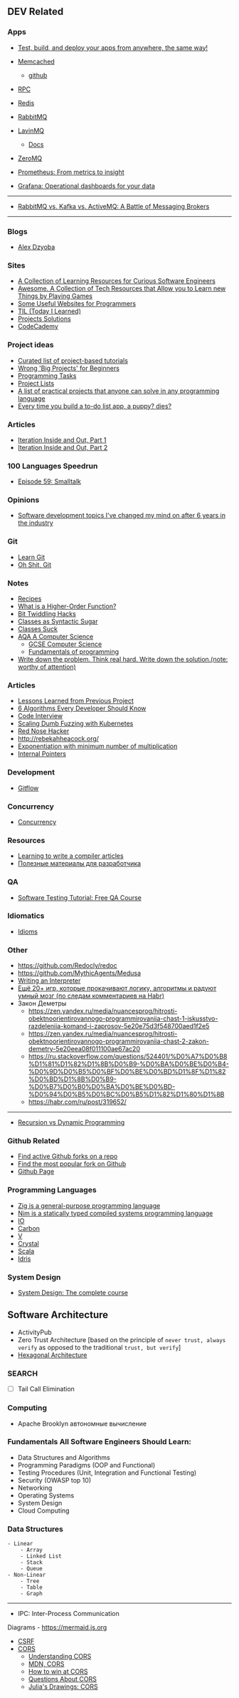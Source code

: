 ## DEV Related


### Apps
- [Test, build, and deploy your apps from anywhere, the same way!](https://github.com/flemay/3musketeers)


- [Memcached](https://memcached.org)
    - [github](https://github.com/memcached/memcached)
- [RPC](https://en.wikipedia.org/wiki/Remote_procedure_call)
- [Redis](https://redis.io/)
- [RabbitMQ](https://www.rabbitmq.com/)
- [LavinMQ](https://lavinmq.com/)
    - [Docs](https://lavinmq.com/documentation/getting-started)
- [ZeroMQ](https://zeromq.org/)
- [Prometheus: From metrics to insight](https://prometheus.io/)
- [Grafana: Operational dashboards for your data](https://grafana.com/)

-------
- [RabbitMQ vs. Kafka vs. ActiveMQ: A Battle of Messaging Brokers](https://www.designgurus.io/blog/rabbitmq-kafka-activemq-system-design)
-------


### Blogs
- [Alex Dzyoba](https://alex.dzyoba.com/blog/)

### Sites
- [A Collection of Learning Resources for Curious Software Engineers](https://github.com/charlax/professional-programming?tab=readme-ov-file)
- [Awesome. A Collection of Tech Resources that Allow you to Learn new Things by Playing Games](https://github.com/uunnxx/awesome-learn-by-playing)
- [Some Useful Websites for Programmers](https://github.com/sdmg15/Best-websites-a-programmer-should-visit)
- [TIL (Today I Learned)](https://til.hashrocket.com/)
- [Projects Solutions](https://github.com/karan/Projects-Solutions)
- [CodeCademy](https://www.codecademy.com/catalog)


### Project ideas
- [Curated list of project-based tutorials](https://github.com/practical-tutorials/project-based-learning)
- [Wrong 'Big Projects' for Beginners](https://rodiongork.tumblr.com/post/108155476418/wrong-big-projects-for-beginners)
- [Programming Tasks](https://rosettacode.org/wiki/Category:Programming_Tasks)
- [Project Lists](https://www.dreamincode.net/forums/topic/78802-martyr2s-mega-project-ideas-list/?__cf_chl_f_tk=YiP_UbR0s4FHMJL4lTEr74Oj2f0AGI.FYJBclF5PlcQ-1642402269-0-gaNycGzNCiU)
- [A list of practical projects that anyone can solve in any programming language](https://github.com/karan/Projects)
- [Every time you build a to-do list app, a puppy? dies?](https://www.freecodecamp.org/news/every-time-you-build-a-to-do-list-app-a-puppy-dies-505b54637a5d/?gi=c786640fbd11)


### Articles
- [Iteration Inside and Out, Part 1](https://journal.stuffwithstuff.com/2013/01/13/iteration-inside-and-out/)
- [Iteration Inside and Out, Part 2](https://journal.stuffwithstuff.com/2013/02/24/iteration-inside-and-out-part-2/)


### 100 Languages Speedrun
- [Episode 59: Smalltalk](https://dev.to/taw/100-languages-speedrun-episode-59-smalltalk-ang?signin=true)


### Opinions
- [Software development topics I've changed my mind on after 6 years in the industry](https://chriskiehl.com/article/thoughts-after-6-years)


### Git
- [Learn Git](https://learngitbranching.js.org/)
- [Oh Shit, Git](https://ohshitgit.com/)


### Notes
- [Recipes](https://code.activestate.com/recipes/)
- [What is a Higher-Order Function?]( https://typeofnan.dev/what-is-a-higher-order-function/)
- [Bit Twiddling Hacks](http://www-graphics.stanford.edu/~seander/bithacks.html#ParityParallel)
- [Classes as Syntactic Sugar](https://loup-vaillant.fr/articles/classes-as-syntactic-sugar)
- [Classes Suck](https://loup-vaillant.fr/articles/classes-suck)
- [AQA A Computer Science](https://bournetocode.com/projects/AQA_A_Theory/index.html)
    - [GCSE Computer Science](https://bournetocode.com/projects/GCSE_Computing_Fundamentals/index.html)
    - [Fundamentals of programming](https://bournetocode.com/projects/AQA_A_Theory/pages/OOP.html)
- [Write down the problem. Think real hard. Write down the solution.(note: worthy of attention)](https://marquis08.github.io/)


### Articles
- [Lessons Learned from Previous Project](https://blog.frankel.ch/lessons-learned-previous-projects/)
- [6 Algorithms Every Developer Should Know](https://medium.com/dare-to-be-better/6-algorithms-every-developer-should-know-f78b609c7e7c)
- [Code Interview](https://www.freecodecamp.org/learn/coding-interview-prep)
- [Scaling Dumb Fuzzing with Kubernetes](https://archcloudlabs.com/projects/dumb_fuzzing)
- [Red Nose Hacker](https://rednosehacker.com/)
- http://rebekahheacock.org/
- [Exponentiation with minimum number of multiplication](https://scribe.rip/swlh/exponentiation-with-minimum-number-of-multiplication-122f50fcff49)
- [Internal Pointers](https://www.internalpointers.com/)


### Development
- [Gitflow](https://www.atlassian.com/git/tutorials/comparing-workflows/gitflow-workflow)


### Concurrency
- [Concurrency](https://web.mit.edu/6.005/www/fa14/classes/17-concurrency/)


### Resources
- [Learning to write a compiler articles](https://stackoverflow.com/questions/1669/learning-to-write-a-compiler)
- [Полезные материалы для разработчика](https://habr.com/ru/company/JetBrains-education/blog/547768/)


### QA
- [Software Testing Tutorial: Free QA Course](https://www.guru99.com/software-testing.html)


### Idiomatics
- [Idioms](https://www.programming-idioms.org)


### Other
- https://github.com/Redocly/redoc
- https://github.com/MythicAgents/Medusa
- [Writing an Interpreter](https://www.toptal.com/scala/writing-an-interpreter)
- [Ещё 20+ игр, которые прокачивают логику, алгоритмы и радуют умный мозг (по следам комментариев на Habr)](https://habr.com/ru/company/timeweb/blog/645593)
- Закон Деметры
    - https://zen.yandex.ru/media/nuancesprog/hitrosti-obektnoorientirovannogo-programmirovaniia-chast-1-iskusstvo-razdeleniia-komand-i-zaprosov-5e20e75d3f548700aed1f2e5
    - https://zen.yandex.ru/media/nuancesprog/hitrosti-obektnoorientirovannogo-programmirovaniia-chast-2-zakon-demetry-5e20eea08f011100ae67ac20
    - https://ru.stackoverflow.com/questions/524401/%D0%A7%D0%B8%D1%81%D1%82%D1%8B%D0%B9-%D0%BA%D0%BE%D0%B4-%D0%9D%D0%B5%D0%BF%D0%BE%D0%BD%D1%8F%D1%82%D0%BD%D1%8B%D0%B9-%D0%B7%D0%B0%D0%BA%D0%BE%D0%BD-%D0%94%D0%B5%D0%BC%D0%B5%D1%82%D1%80%D1%8B
    - https://habr.com/ru/post/319652/


------------------------------------------------------------------
- [Recursion vs Dynamic Programming](https://towardsdatascience.com/dynamic-programming-i-python-8b20387870f5)


### Github Related
- [Find active Github forks on a repo](https://github.com/techgaun/active-forks)
- [Find the most popular fork on Github](https://github.com/AndreMiras/gitpop2)
- [Github Page](https://ansohxxn.github.io/blog/category/#1%EF%B8%8F%E2%83%A3-%ED%8F%AC%EC%8A%A4%ED%8C%85%EC%8B%9C-%EC%B9%B4%ED%85%8C%EA%B3%A0%EB%A6%AC-%EB%93%B1%EB%A1%9D)


### Programming Languages
- [Zig is a general-purpose programming language](https://ziglang.org)
- [Nim is a statically typed compiled systems programming language](https://nim-lang.org)
- [IO](https://iolanguage.org)
- [Carbon](https://github.com/carbon-language/carbon-lang)
- [V](https://vlang.io/)
- [Crystal](https://crystal-lang.org/)
- [Scala](https://www.scala-lang.org/)
- [Idris](https://github.com/idris-lang/Idris2)


### System Design
- [System Design: The complete course](https://dev.to/karanpratapsingh/system-design-the-complete-course-10fo)


## Software Architecture
- ActivityPub
- Zero Trust Architecture [based on the principle of `never trust, always verify` as opposed to the traditional `trust, but verify`]
- [Hexagonal Architecture](https://en.wikipedia.org/wiki/Hexagonal_architecture_(software))


### SEARCH
- [ ] Tail Call Elimination


### Computing
- Apache Brooklyn автономные вычисление


### Fundamentals All Software Engineers Should Learn:
- Data Structures and Algorithms
- Programming Paradigms (OOP and Functional)
- Testing Procedures (Unit, Integration and Functional Testing)
- Security (OWASP top 10)
- Networking
- Operating Systems
- System Design
- Cloud Computing


### Data Structures
```
- Linear
    - Array
    - Linked List
    - Stack
    - Queue
- Non-Linear
    - Tree
    - Table
    - Graph
```

-------------------------------------------------------------------------------

- IPC: Inter-Process Communication


Diagrams
    - https://mermaid.js.org



- [CSRF](https://en.wikipedia.org/wiki/Cross-site_request_forgery)
- [CORS](https://en.wikipedia.org/wiki/Cross-origin_resource_sharing)
    - [Understanding CORS](https://itnext.io/understanding-cors-4157bf640e11)
    - [MDN, CORS](https://developer.mozilla.org/en-US/docs/Web/HTTP/CORS)
    - [How to win at CORS](https://jakearchibald.com/2021/cors/)
    - [Questions About CORS](https://questions.wizardzines.com/cors.html)
    - [Julia's Drawings: CORS](https://drawings.jvns.ca/cors/)
